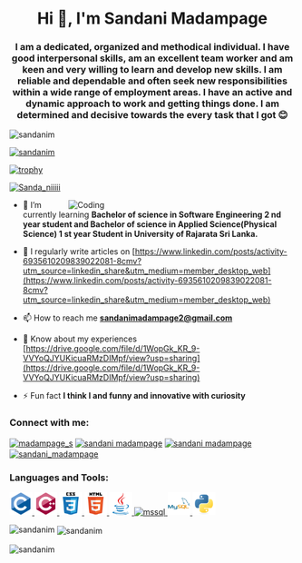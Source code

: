 <h1 align="center">Hi 👋, I'm Sandani Madampage</h1>
<h3 align="center">I am a dedicated, organized and methodical individual. I have good interpersonal skills, am an excellent team worker and am keen and very willing to learn and develop new skills. I am reliable and dependable and often seek new responsibilities within a wide range of employment areas. I have an active and dynamic approach to work and getting things done. I am determined and decisive towards the every task that I got 😊</h3>

<p align="left"> <img src="https://komarev.com/ghpvc/?username=sandanim&label=Profile%20views&color=0e75b6&style=flat" alt="sandanim" /> </p>

<p align="left"> <a href="https://github.com/ryo-ma/github-profile-trophy"><img src="https://github-profile-trophy.vercel.app/?username=sandanim" alt="sandanim" /></a> </p>

[![trophy](https://github-profile-trophy.vercel.app/?username=ryo-ma)](https://github.com/ryo-ma/github-profile-trophy)

<p align="left"> <a href="https://twitter.com/Sanda_niiiii" target="blank"><img src="https://img.shields.io/twitter/follow/Sanda_niiiii?logo=twitter&style=for-the-badge" alt="Sanda_niiiii" /></a> </p>

<img data-target="animated-image.replacedImage" alt="Coding" class="AnimatedImagePlayer-animatedImage"  align="right" src="https://camo.githubusercontent.com/6607041227d81f650340ff070cc2843518acad359b57e5bb054a9fb7127aa041/68747470733a2f2f63646e2e6472696262626c652e636f6d2f75736572732f323634363432332f73637265656e73686f74732f353530373139362f636f6d70757465722e676966" style="width: 400px; display: block; opacity: 1;">

- 🌱 I’m currently learning **Bachelor of science in Software Engineering 2 nd year student and Bachelor of science in Applied Science(Physical Science) 1 st year Student in University of Rajarata Sri Lanka.**

- 📝 I regularly write articles on [https://www.linkedin.com/posts/activity-6935610209839022081-8cmv?utm_source=linkedin_share&utm_medium=member_desktop_web](https://www.linkedin.com/posts/activity-6935610209839022081-8cmv?utm_source=linkedin_share&utm_medium=member_desktop_web)

- 📫 How to reach me **sandanimadampage2@gmail.com**

- 📄 Know about my experiences [https://drive.google.com/file/d/1WopGk_KR_9-VVYoQJYUKicuaRMzDIMpf/view?usp=sharing](https://drive.google.com/file/d/1WopGk_KR_9-VVYoQJYUKicuaRMzDIMpf/view?usp=sharing)

- ⚡ Fun fact **I think I and funny and innovative with curiosity**

<h3 align="left">Connect with me:</h3>
<p align="left">
<a href="https://twitter.com/Sanda_niiiii" target="blank"><img align="center" src="https://raw.githubusercontent.com/rahuldkjain/github-profile-readme-generator/master/src/images/icons/Social/twitter.svg" alt="madampage_s" height="30" width="40" /></a>
<a href="https://linkedin.com/in/sandani madampage" target="blank"><img align="center" src="https://raw.githubusercontent.com/rahuldkjain/github-profile-readme-generator/master/src/images/icons/Social/linked-in-alt.svg" alt="sandani madampage" height="30" width="40" /></a>
<a href="https://stackoverflow.com/users/sandani madampage" target="blank"><img align="center" src="https://raw.githubusercontent.com/rahuldkjain/github-profile-readme-generator/master/src/images/icons/Social/stack-overflow.svg" alt="sandani madampage" height="30" width="40" /></a>
<a href="https://instagram.com/sandani_madampage" target="blank"><img align="center" src="https://raw.githubusercontent.com/rahuldkjain/github-profile-readme-generator/master/src/images/icons/Social/instagram.svg" alt="sandani_madampage" height="30" width="40" /></a>
</p>

<h3 align="left">Languages and Tools:</h3>
<p align="left"> <a href="https://www.cprogramming.com/" target="_blank" rel="noreferrer"> <img src="https://raw.githubusercontent.com/devicons/devicon/master/icons/c/c-original.svg" alt="c" width="40" height="40"/> </a> <a href="https://www.w3schools.com/cpp/" target="_blank" rel="noreferrer"> <img src="https://raw.githubusercontent.com/devicons/devicon/master/icons/cplusplus/cplusplus-original.svg" alt="cplusplus" width="40" height="40"/> </a> <a href="https://www.w3schools.com/css/" target="_blank" rel="noreferrer"> <img src="https://raw.githubusercontent.com/devicons/devicon/master/icons/css3/css3-original-wordmark.svg" alt="css3" width="40" height="40"/> </a> <a href="https://www.w3.org/html/" target="_blank" rel="noreferrer"> <img src="https://raw.githubusercontent.com/devicons/devicon/master/icons/html5/html5-original-wordmark.svg" alt="html5" width="40" height="40"/> </a> <a href="https://www.java.com" target="_blank" rel="noreferrer"> <img src="https://raw.githubusercontent.com/devicons/devicon/master/icons/java/java-original.svg" alt="java" width="40" height="40"/> </a> <a href="https://www.microsoft.com/en-us/sql-server" target="_blank" rel="noreferrer"> <img src="https://www.svgrepo.com/show/303229/microsoft-sql-server-logo.svg" alt="mssql" width="40" height="40"/> </a> <a href="https://www.mysql.com/" target="_blank" rel="noreferrer"> <img src="https://raw.githubusercontent.com/devicons/devicon/master/icons/mysql/mysql-original-wordmark.svg" alt="mysql" width="40" height="40"/> </a> <a href="https://www.python.org" target="_blank" rel="noreferrer"> <img src="https://raw.githubusercontent.com/devicons/devicon/master/icons/python/python-original.svg" alt="python" width="40" height="40"/> </a> </p>
<p></p>


<p><img align="left" src="https://github-readme-stats.vercel.app/api/top-langs?username=sandanim&show_icons=true&locale=en&layout=compact" alt="sandanim" /></p>
<p> &nbsp;<img align="center" src="https://github-readme-stats.vercel.app/api?username=sandanim&show_icons=true&locale=en" alt="sandanim" /></p>

<p><img align="center" src="https://github-readme-streak-stats.herokuapp.com/?user=sandanim&" alt="sandanim" /></p>
